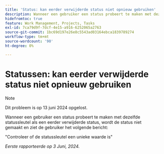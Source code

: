 ```yaml
---
title: 'Status: kan eerder verwijderde status niet opnieuw gebruiken'
description: Wanneer een gebruiker een status probeert te maken met dezelfde statussleutel als een eerder verwijderde status, wordt de status niet gemaakt en ziet de gebruiker een bericht.
hidefromtoc: true
feature: Work Management, Projects, Tasks
exl-id: 7ca79d9f-7dcf-4e15-a916-6252065a2763
source-git-commit: 1bc69d197e26e8c5543ad03164ebca1839789274
workflow-type: tm+mt
source-wordcount: '90'
ht-degree: 0%

---
```


# Statussen: kan eerder verwijderde status niet opnieuw gebruiken

>[!NOTE]
>
>Dit probleem is op 13 juni 2024 opgelost.

Wanneer een gebruiker een status probeert te maken met dezelfde statussleutel als een eerder verwijderde status, wordt de status niet gemaakt en ziet de gebruiker het volgende bericht:

&quot;Controleer of de statussleutel een unieke waarde is&quot;

_Eerste rapporteerde op 3 Juni, 2024._
